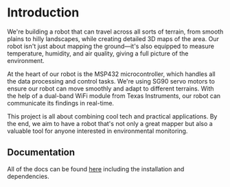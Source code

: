# Introduction

We're building a robot that can travel across all sorts of terrain, from smooth plains to hilly landscapes, while creating detailed 3D maps of the area. 
Our robot isn't just about mapping the ground—it's also equipped to measure temperature, humidity, and air quality, giving a full picture of the environment.

At the heart of our robot is the MSP432 microcontroller, which handles all the data processing and control tasks. 
We're using SG90 servo motors to ensure our robot can move smoothly and adapt to different terrains. 
With the help of a dual-band WiFi module from Texas Instruments, our robot can communicate its findings in real-time.

This project is all about combining cool tech and practical applications. 
By the end, we aim to have a robot that's not only a great mapper but also a valuable tool for anyone interested in environmental monitoring.

## Documentation

All of the docs can be found [here](https://topographic-robot.github.io/Documentation/) including the installation and dependencies.

